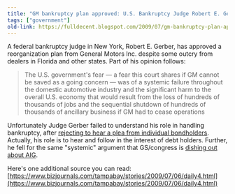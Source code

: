 ```yaml
---
title: "GM bankruptcy plan approved: U.S. Bankruptcy Judge Robert E. Gerber fails"
tags: ["government"]
old-link: https://fulldecent.blogspot.com/2009/07/gm-bankruptcy-plan-approved-us.html
---
```


A federal bankruptcy judge in New York, Robert E. Gerber, has approved a reorganization plan from General Motors Inc. despite some outcry from dealers in Florida and other states. Part of his opinion follows:

> The U.S. government's fear — a fear this court shares if GM cannot be saved as a going concern — was of a systemic failure throughout the domestic automotive industry and the significant harm to the overall U.S. economy that would result from the loss of hundreds of thousands of jobs and the sequential shutdown of hundreds of thousands of ancillary business if GM had to cease operations

Unfortunately Judge Gerber failed to understand his role in handling bankruptcy, after [rejecting to hear a plea from individual bondholders](https://www.washingtonpost.com/wp-dyn/content/article/2009/06/23/AR2009062303436.html). Actually, his role is to hear and follow in the interest of debt holders. Further, he fell for the same "systemic" argument that GS/congress is [dishing out about AIG](https://wallstreetwatch.org/AIGSystemicRisk2_tcm385-152209.pdf).

Here's one additional source you can read: [https://www.bizjournals.com/tampabay/stories/2009/07/06/daily4.html](https://www.bizjournals.com/tampabay/stories/2009/07/06/daily4.html)

